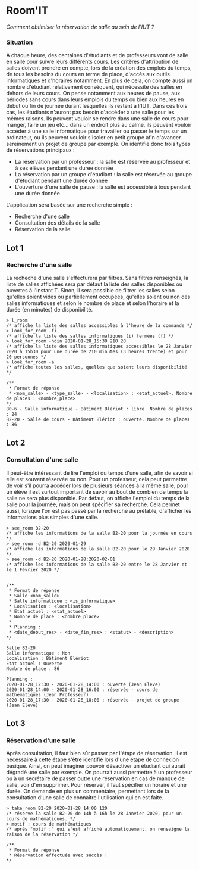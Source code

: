 # Room'IT

*Comment obtimiser la réservation de salle au sein de l'IUT ?*

### Situation
À chaque heure, des centaines d'étudiants et de professeurs vont de salle en salle pour suivre leurs différents cours. Les critères d'attribution de salles doivent prendre en compte, lors de la création des emplois du temps, de tous les besoins du cours en terme de place, d'accès aux outils informatiques et d'horaires notamment.
En plus de cela, on compte aussi un nombre d'étudiant relativement conséquent, qui nécessite des salles en dehors de leurs cours. On pense notamment aux heures de pause, aux périodes sans cours dans leurs emplois du temps ou bien aux heures en début ou fin de journée durant lesquelles ils restent à l'IUT. Dans ces trois cas, les étudiants n'auront pas besoin d'accéder à une salle pour les mêmes raisons. Ils peuvent vouloir se rendre dans une salle de cours pour manger, faire un jeu etc... dans un endroit plus au calme, ils peuvent vouloir accéder à une salle informatique pour travailler ou passer le temps sur un ordinateur, ou ils peuvent vouloir s'isoler en petit groupe afin d'avancer sereinement un projet de groupe par exemple.
On identifie donc trois types de réservations principaux : 
 - La réservation par un professeur : la salle est réservée au professeur et à ses élèves pendant une durée donnée
 - La réservation par un groupe d'étudiant : la salle est réservée au groupe d'étudiant pendant une durée donnée
 - L'ouverture d'une salle de pause : la salle est accessible à tous pendant une durée donnée

L'application sera basée sur une recherche simple :
 - Recherche d'une salle
 - Consultation des détails de la salle
 - Réservation de la salle

## Lot 1
### Recherche d'une salle
La recheche d'une salle s'effecturera par filtres. Sans filtres renseignés, la liste de salles affichées sera par défaut la liste des salles disponibles ou ouvertes à l'instant T. Sinon, il sera possible de filtrer les salles selon qu'elles soient vides ou partiellement occupées, qu'elles soient ou non des salles informatiques et selon le nombre de place et selon l'horaire et la durée (en minutes) de disponibilité. 

```
> l_room
/* affiche la liste des salles accessibles à l'heure de la commande */
> look_for_room -fi
/* affiche la liste des salles informatiques (i) fermées (f) */
> look_for_room -hdin 2020-01-28_15:30 210 20
/* affiche la liste des salles informatiques accessibles le 28 Janvier 2020 à 15h30 pour une durée de 210 minutes (3 heures trente) et pour 20 personnes */
> look_for_room -a
/* affiche toutes les salles, quelles que soient leurs disponibilité */

/**
 * Format de réponse
 * <nom_salle> - <type_salle> - <localisation> : <etat_actuel>. Nombre de places : <nombre_place>
*/
B0-6 - Salle informatique - Bâtiment Blériot : libre. Nombre de places : 24
B2-20 - Salle de cours - Bâtiment Blériot : ouverte. Nombre de places : 86
```

## Lot 2
### Consultation d'une salle
Il peut-être intéressant de lire l'emploi du temps d'une salle, afin de savoir si elle est souvent réservée ou non. Pour un professeur, cela peut permettre de voir s'il pourra accéder lors de plusieurs séances à la même salle, pour un élève il est surtout important de savoir au bout de combien de temps la salle ne sera plus disponible. Par défaut, on affiche l'emploi du temps de la salle pour la journée, mais on peut spécifier sa recherche.
Cela permet aussi, lorsque l'on est pas passé par la recherche au prélable, d'afficher les informations plus simples d'une salle.

```
> see_room B2-20
/* affiche les informations de la salle B2-20 pour la journée en cours */
> see_room -d B2-20 2020-01-29
/* affiche les informations de la salle B2-20 pour le 29 Janvier 2020 */
> see_room -d B2-20 2020-01-28:2020-02-01
/* affiche les informations de la salle B2-20 entre le 28 Janvier et le 1 Février 2020 */


/** 
 * Format de réponse
 * Salle <nom_salle>
 * Salle informatique : <is_informatique>
 * Localisation : <localisation>
 * Etat actuel : <etat_actuel>
 * Nombre de place : <nombre_place>
 * 
 * Planning : 
 * <date_debut_res> - <date_fin_res> : <statut> - <description>
*/

Salle B2-20
Salle informatique : Non
Localisation : Bâtiment Blériot
Etat actuel : Ouverte
Nombre de place : 86

Planning :
2020-01-28_12:30 - 2020-01-28_14:00 : ouverte (Jean Eleve)
2020-01-28_14:00 - 2020-01-28_16:00 : réservée - cours de mathématiques (Jean Professeur)
2020-01-28_17:30 - 2020-01-28_18:00 : réservée - projet de groupe (Jean Eleve)
```

## Lot 3
### Réservation d'une salle
Après consultation, il faut bien sûr passer par l'étape de réservation. Il est nécessaire à cette étape s'être identifié lors d'une étape de connexion basique. Ainsi, on peut imaginer pouvoir désactiver un étudiant qui aurait dégradé une salle par exemple. On pourrait aussi permettre à un professeur ou à un secrétaire de passer outre une réservation en cas de manque de salle, voir d'en supprimer.
Pour réserver, il faut spécifier un horaire et une durée. On demande en plus un commentaire, permettant lors de la consultation d'une salle de connaître l'utilisation qui en est faite.

```
> take_room B2-20 2020-01-28_14:00 120
/* réserve la salle B2-20 de 14h à 16h le 28 Janvier 2020, pour un cours de mathématiques. */
> motif : cours de mathématiques
/* après "motif :" qui s'est affiché automatiquement, on renseigne la raison de la réservation */

/** 
 * Format de réponse
 * Réservation effectuée avec succès !
*/
```
